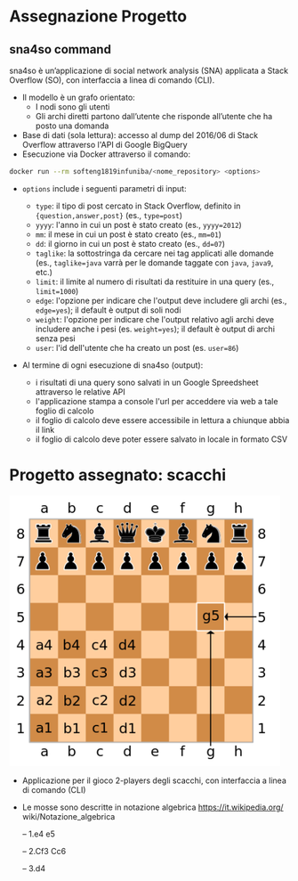 # Assegnazione Progetto

## sna4so command
sna4so è un’applicazione di social network analysis (SNA) applicata a Stack Overflow (SO), con interfaccia a linea di comando (CLI).
* Il modello è un grafo orientato:
  - I nodi sono gli utenti
  - Gli archi diretti partono dall’utente che risponde all’utente che ha posto una domanda 
* Base di dati (sola lettura): accesso al dump del 2016/06 di Stack Overflow attraverso l'API di Google BigQuery
* Esecuzione via Docker attraverso il comando:
```bash
docker run --rm softeng1819infuniba/<nome_repository> <options>
``` 
* `options` include i seguenti parametri di input:
   - `type`: il tipo di post cercato in Stack Overflow, definito in `{question,answer,post}` (es., `type=post`)
   - `yyyy`: l'anno in cui un post è stato creato (es., `yyyy=2012`)
   - `mm`: il mese in cui un post è stato creato (es., `mm=01`)
   - `dd`: il giorno in cui un post è stato creato (es., `dd=07`)
   - `taglike`: la sottostringa da cercare nei tag applicati alle domande (es., `taglike=java` varrà per le domande taggate con `java`, `java9`, etc.)
   - `limit`: il limite al numero di risultati da restituire in una query (es., `limit=1000`)
   - `edge`: l'opzione per indicare che l'output deve includere gli archi (es., `edge=yes`); il default è output di soli nodi
   - `weight`: l'opzione per indicare che l'output relativo agli archi deve includere anche i pesi (es. `weight=yes`); il default è output di archi senza pesi
   - `user`: l'id dell'utente che ha creato un post (es. `user=86`)
 
* Al termine di ogni esecuzione di sna4so (output):
  - i risultati di una query sono salvati in un Google Spreedsheet attraverso le relative API
  - l'applicazione stampa a console l'url per acceddere via web a tale foglio di calcolo
  - il foglio di calcolo deve essere accessibile in lettura a chiunque abbia il link
  - il foglio di calcolo deve poter essere salvato in locale in formato CSV

# Progetto assegnato: scacchi 
![scacchi](/res/img/assegnazione-progetto/scacchi.png)
* Applicazione per il gioco 2-players degli scacchi, con interfaccia a linea di comando (CLI)
* Le mosse sono descritte in notazione algebrica https://it.wikipedia.org/ wiki/Notazione_algebrica 
  
  – 1.e4 e5 	
  
  – 2.Cf3 Cc6 	
  
  – 3.d4

